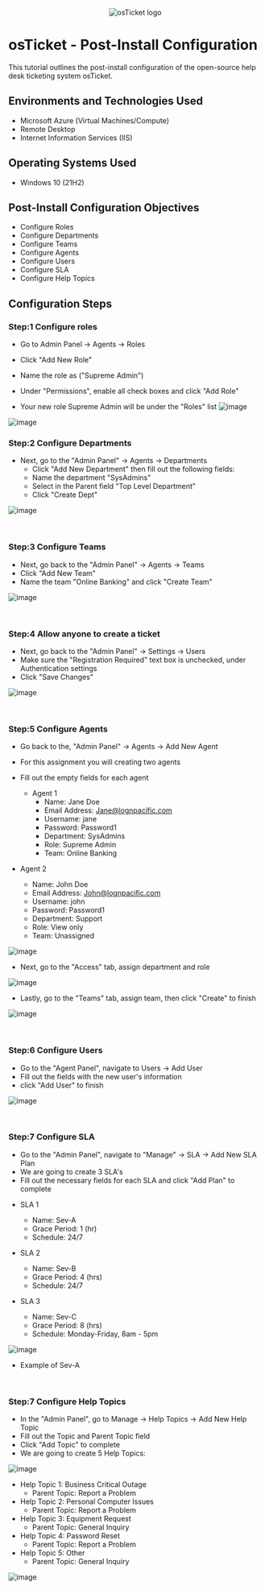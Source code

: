 <p align="center">
<img src="https://i.imgur.com/Clzj7Xs.png" alt="osTicket logo"/>
</p>

<h1>osTicket - Post-Install Configuration</h1>
This tutorial outlines the post-install configuration of the open-source help desk ticketing system osTicket.<br />




<h2>Environments and Technologies Used</h2>

- Microsoft Azure (Virtual Machines/Compute)
- Remote Desktop
- Internet Information Services (IIS)

<h2>Operating Systems Used </h2>

- Windows 10</b> (21H2)

<h2>Post-Install Configuration Objectives</h2>

- Configure Roles
- Configure Departments
- Configure Teams
- Configure Agents
- Configure Users
- Configure SLA
- Configure Help Topics

<h2>Configuration Steps</h2>

<h3>Step:1 Configure roles </h3>

<p>

  - Go to Admin Panel -> Agents -> Roles

- Click "Add New Role"
- Name the role as  ("Supreme Admin")
- Under "Permissions", enable all check boxes and click "Add Role"
- Your new role Supreme Admin will be under the "Roles" list
![image](https://github.com/user-attachments/assets/f4014593-5974-4fe7-8138-8f2c334bb3eb)
<p>
  
![image](https://github.com/user-attachments/assets/5fea56bc-ce74-47c0-8640-7d0105e31e80)


</p>
<p>
  
<h3>Step:2 Configure Departments </h3>
<p>  
  
- Next, go to the "Admin Panel" -> Agents -> Departments
  - Click "Add New Department" then fill out the following fields:
  - Name the department "SysAdmins"
  - Select in the Parent field "Top Level Department"   
  - Click "Create Dept"
 
![image](https://github.com/user-attachments/assets/7f1f339e-32c1-4ba8-9687-dec41693fe2e)

</p>
<br />

<h3>Step:3 Configure Teams </h3>
<p>  

- Next, go back to the "Admin Panel" -> Agents -> Teams
- Click "Add New Team"
- Name the team "Online Banking" and click "Create Team"

![image](https://github.com/user-attachments/assets/040b258d-5866-4ee4-9583-87b94d4fc48d)


<p>

</p>
<p>

</p>
<br />

<h3>Step:4 Allow anyone to create a ticket </h3>
<p>  

- Next, go back to the "Admin Panel" -> Settings -> Users
- Make sure the "Registration Required" text box is unchecked, under Authentication settings
- Click "Save Changes"

![image](https://github.com/user-attachments/assets/50c7b16b-fb18-496e-8010-8bd7cff26a4c)

<p>
  

</p>
<p>

</p>
<br />

<h3>Step:5 Configure Agents </h3>
<p>  

- Go back to the, "Admin Panel" -> Agents -> Add New Agent
- For this assignment you will creating two agents
- Fill out the empty fields for each agent

  - Agent 1
    - Name: Jane Doe
    - Email Address: Jane@lognpacific.com
    - Username: jane
    - Password: Password1
    - Department: SysAdmins
    - Role: Supreme Admin
    - Team: Online Banking

- Agent 2
    - Name: John Doe
    - Email Address: John@lognpacific.com
    - Username: john
    - Password: Password1
    - Department: Support
    - Role: View only
    - Team: Unassigned


<p>
  
![image](https://github.com/user-attachments/assets/2062343e-c2ac-4541-851c-09318d088de6)

- Next, go to the "Access" tab, assign department and role

![image](https://github.com/user-attachments/assets/9471b9d5-cff8-411e-a93a-e11ca98acc6d)

- Lastly, go to the "Teams" tab, assign team, then click "Create" to finish

![image](https://github.com/user-attachments/assets/d62e77dc-f36b-41d5-a487-8d9dc6fe763e)


</p>
<br />

<h3>Step:6 Configure Users </h3>
<p>  

- Go to the "Agent Panel", navigate to Users -> Add User
- Fill out the fields with the new user's information
- click "Add User" to finish
 
<p>
  
![image](https://github.com/user-attachments/assets/fa810bb8-3def-41c0-ab40-b4fa28d1dccb)

<p>

</p>
<br />

<h3>Step:7 Configure SLA </h3>
<p>  
  
-  Go to the "Admin Panel", navigate to "Manage" -> SLA -> Add New SLA Plan
-  We are going to create 3 SLA's 
-  Fill out the necessary fields for each SLA and click "Add Plan" to complete

<p>  

- SLA 1
  - Name: Sev-A
  - Grace Period: 1 (hr)
  - Schedule: 24/7

- SLA 2
  - Name: Sev-B
  - Grace Period: 4 (hrs)
  - Schedule: 24/7

- SLA 3
  - Name: Sev-C
  - Grace Period: 8 (hrs)
  - Schedule: Monday-Friday, 8am - 5pm

![image](https://github.com/user-attachments/assets/4cee36fb-2f7f-46fb-ba78-c5d9bf1eae31)

- Example of Sev-A

</p>
<br />

<h3>Step:7 Configure Help Topics </h3>

- In the "Admin Panel", go to Manage -> Help Topics -> Add New Help Topic
- Fill out the Topic and Parent Topic field
- Click "Add Topic" to complete
- We are going to create 5 Help Topics:
<p>  
  
![image](https://github.com/user-attachments/assets/99bfca06-ddc6-4660-8de6-a55ea82279a7)  


  
- Help Topic 1: Business Critical Outage
  - Parent Topic: Report a Problem
- Help Topic 2: Personal Computer Issues
  - Parent Topic: Report a Problem
- Help Topic 3: Equipment Request
  - Parent Topic: General Inquiry
- Help Topic 4: Password Reset
  - Parent Topic: Report a Problem
- Help Topic 5: Other
  - Parent Topic: General Inquiry

<p>  
  
![image](https://github.com/user-attachments/assets/20805373-ebf4-4338-9d67-645e9492feb1)


  
</p>
<p>

